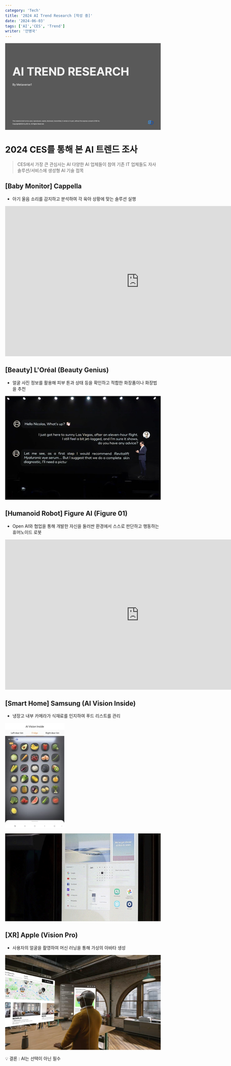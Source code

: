 ```yaml
---
category: 'Tech'
title: '2024 AI Trend Research [작성 중]'
date: '2024-06-03'
tags: ['AI','CES', 'Trend']
writer: '안병국'
---
```


![Untitled](images/Untitled.png)

# 2024 CES를 통해 본 AI 트렌드 조사

> CES에서 가장 큰 관심사는 AI
다양한 AI 업체들이 참여
기존 IT 업체들도 자사 솔루션/서비스에 생성형 AI 기술 접목
> 

## [Baby Monitor] Cappella

- 아기 울음 소리를 감지하고 분석하여 각 육아 상황에 맞는 솔루션 실행

<center><iframe width="866" height="487" src="https://www.youtube.com/embed/rjFppkhjvwE" title="Introducing Cappella!" frameborder="0" allow="accelerometer; autoplay; clipboard-write; encrypted-media; gyroscope; picture-in-picture; web-share" referrerpolicy="strict-origin-when-cross-origin" allowfullscreen></iframe></center>

## [Beauty] L'Oréal (Beauty Genius)

- 얼굴 사진 정보를 활용해 피부 톤과 상태 등을 확인하고 적합한 화장품이나 화장법을 추천

![Untitled](images/Untitled1.png)

## [Humanoid Robot] Figure AI (Figure 01)

- Open AI와 협업을 통해 개발한 자신을 둘러싼 환경에서 스스로 판단하고 행동하는 휴머노이드 로봇

<center><iframe width="866" height="487" src="https://www.youtube.com/embed/Sq1QZB5baNw" title="Figure Status Update - OpenAI Speech-to-Speech Reasoning" frameborder="0" allow="accelerometer; autoplay; clipboard-write; encrypted-media; gyroscope; picture-in-picture; web-share" referrerpolicy="strict-origin-when-cross-origin" allowfullscreen></iframe></center>

## [Smart Home] Samsung (AI Vision Inside)

- 냉장고 내부 카메라가 식재료를 인지하여 푸드 리스트를 관리

![Untitled](images/Untitled2.jpg)

![Untitled](images/Untitled3.png)

## [XR] Apple (Vision Pro)

- 사용자의 얼굴을 촬영하여 머신 러닝을 통해 가상의 아바타 생성

![Untitled](images/Untitled4.png)

<aside>
💡 결론 : AI는 선택이 아닌 필수

</aside>